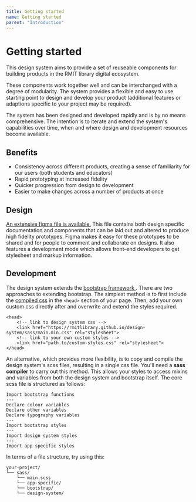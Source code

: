 ```yaml
---
title: Getting started
name: Getting started
parent: "Introduction"
---
```

<h1 class="margin-top-zero">Getting started</h1>
<p class="lead">This design system aims to provide a set of reuseable components for building products in the RMIT library digital ecosystem.</p>
<p class="lead">These components work together well and can be interchanged with a degree of modularity. The system provides a flexible and easy to use starting point to design and develop your product (additional features or adaptions specific to your project may be required).</p>
<p>The system has been designed and developed rapidly and is by no means comprehensive. The intention is to iterate and extend the system's capabilities over time, when and where design and development resources become available.
</p>
<h2>Benefits</h2>
<ul>
	<li>Consistency across different products, creating a sense of familiarity for our users (both students and educators)</li>
	<li>Rapid prototyping at increased fidelity</li>
	<li>Quicker progression from design to development</li>
	<li>Easier to make changes across a number of products at once</li>
</ul>
<h2>Design</h2>
<p><a href="https://www.figma.com/design/Yz0Lo4VBsmpcXAujA3HmFV/Library-design-system?node-id=1239-2">An extensive figma file is available.</a> This file contains both design specific documentation and components that can be laid out and altered to produce high fidelity prototypes. Figma makes it easy for these prototypes to be shared and for people to comment and collaborate on designs. It also features a  development mode which allows front-end developers to get stylesheet and markup information.</p>
<!--<a href="https://rmitlibrary.github.io/design-system/sass/main.min.css" class="link-large">Compiled css</a>-->
<h2>Development</h2>
<p>The design system extends the <a href="https://getbootstrap.com/docs/4.1/getting-started/introduction/">bootstrap framework </a>. There are two approaches to extending bootstrap. The simplest method is to first include the <a href="https://rmitlibrary.github.io/design-system/sass/main.min.css">compiled css</a> in the <code>&lt;head&gt;</code> section of your page. Then, add your own custom css directly after and overwrite and extend the styles required.</p>
<div class="highlight">
<pre class="chroma">
<code class="language-html">&lt;head&gt;
	&lt;!-- link to design system css --&gt;
	&lt;link href=&quot;https://rmitlibrary.github.io/design-system/sass/main.min.css&quot; rel=&quot;stylesheet&quot;&gt;
	&lt;!-- link to your own custom styles --&gt;
	&lt;link href=&quot;path.to/custom-styles.css&quot; rel=&quot;stylesheet&quot;&gt;
&lt;/head&gt;</code>
</pre></div>
<p>An alternative, which provides more flexibility, is to copy and compile the design system's scss files, resulting in a single css file. You'll need a <strong>sass compiler</strong> to carry out this method.  This allows your styles to access mixins and variables from both the design system and bootstrap itself. The core scss file is structured as follows:</p>
<div class="highlight">
<pre class="chroma">
<code class="language-html">Import bootstrap functions
---
Declare colour variables
Declare other variables
Declare typography variables
---
Import bootstrap styles
---
Import design system styles
---
Import app specific styles</code>
</pre></div>
<p>In terms of a file structure, try using this:</p>
<div class="highlight">
<pre class="chroma">
<code class="language-html">your-project/
└── sass/
    └── main.scss
    └── app-specific/
    └── bootstrap/
    └── design-system/</code>
</pre></div>